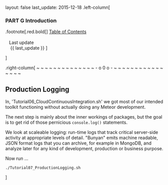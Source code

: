 layout: false
last_update: 2015-12-18
 .left-column[
  ### PART G Introduction

.footnote[.red.bold[] [
Table of Contents](./)
<br />
<br />&nbsp; &nbsp;Last update
<br />&nbsp; &nbsp; {{ last_update  }}
]
<!-- H -->]
.right-column[
~ ~ ~ ~ ~ ~ ~ ~ ~ ~ ~ ~ ~ ~ - o 0 o - ~ ~ ~ ~ ~ ~ ~ ~ ~ ~ ~ ~ ~ ~ ~ ~

## Production Logging

In, 'Tutorial06_CloudContinuousIntegration.sh' we got most of our intended toolkit functioning without actually doing any Meteor development.

The next step is mainly about the inner workings of packages, but the goal is to get rid of those pernicious ```console.log()``` statements.

We look at scaleable logging: run-time logs that track critical server-side activity at appropriate levels of detail.  "Bunyan" emits machine readable, JSON format logs that you can archive, for example in MongoDB, and analyze later for any kind of development, production or business purpose.

Now run ...
```terminal
./Tutorial07_ProductionLogging.sh
```



<!-- B -->]
